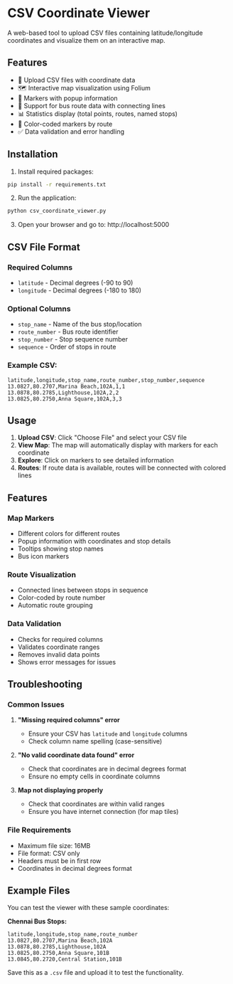 # CSV Coordinate Viewer

A web-based tool to upload CSV files containing latitude/longitude coordinates and visualize them on an interactive map.

## Features

- 📁 Upload CSV files with coordinate data
- 🗺️ Interactive map visualization using Folium
- 📍 Markers with popup information
- 🚌 Support for bus route data with connecting lines
- 📊 Statistics display (total points, routes, named stops)
- 🎨 Color-coded markers by route
- ✅ Data validation and error handling

## Installation

1. Install required packages:
```bash
pip install -r requirements.txt
```

2. Run the application:
```bash
python csv_coordinate_viewer.py
```

3. Open your browser and go to: http://localhost:5000

## CSV File Format

### Required Columns
- `latitude` - Decimal degrees (-90 to 90)
- `longitude` - Decimal degrees (-180 to 180)

### Optional Columns
- `stop_name` - Name of the bus stop/location
- `route_number` - Bus route identifier
- `stop_number` - Stop sequence number
- `sequence` - Order of stops in route

### Example CSV:
```csv
latitude,longitude,stop_name,route_number,stop_number,sequence
13.0827,80.2707,Marina Beach,102A,1,1
13.0878,80.2785,Lighthouse,102A,2,2
13.0825,80.2750,Anna Square,102A,3,3
```

## Usage

1. **Upload CSV**: Click "Choose File" and select your CSV file
2. **View Map**: The map will automatically display with markers for each coordinate
3. **Explore**: Click on markers to see detailed information
4. **Routes**: If route data is available, routes will be connected with colored lines

## Features

### Map Markers
- Different colors for different routes
- Popup information with coordinates and stop details
- Tooltips showing stop names
- Bus icon markers

### Route Visualization
- Connected lines between stops in sequence
- Color-coded by route number
- Automatic route grouping

### Data Validation
- Checks for required columns
- Validates coordinate ranges
- Removes invalid data points
- Shows error messages for issues

## Troubleshooting

### Common Issues

1. **"Missing required columns" error**
   - Ensure your CSV has `latitude` and `longitude` columns
   - Check column name spelling (case-sensitive)

2. **"No valid coordinate data found" error**
   - Check that coordinates are in decimal degrees format
   - Ensure no empty cells in coordinate columns

3. **Map not displaying properly**
   - Check that coordinates are within valid ranges
   - Ensure you have internet connection (for map tiles)

### File Requirements
- Maximum file size: 16MB
- File format: CSV only
- Headers must be in first row
- Coordinates in decimal degrees format

## Example Files

You can test the viewer with these sample coordinates:

**Chennai Bus Stops:**
```csv
latitude,longitude,stop_name,route_number
13.0827,80.2707,Marina Beach,102A
13.0878,80.2785,Lighthouse,102A
13.0825,80.2750,Anna Square,101B
13.0845,80.2720,Central Station,101B
```

Save this as a `.csv` file and upload it to test the functionality.
